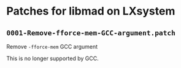 # Patches for libmad on LXsystem

## `0001-Remove-fforce-mem-GCC-argument.patch`

Remove `-fforce-mem` GCC argument

This is no longer supported by GCC.

